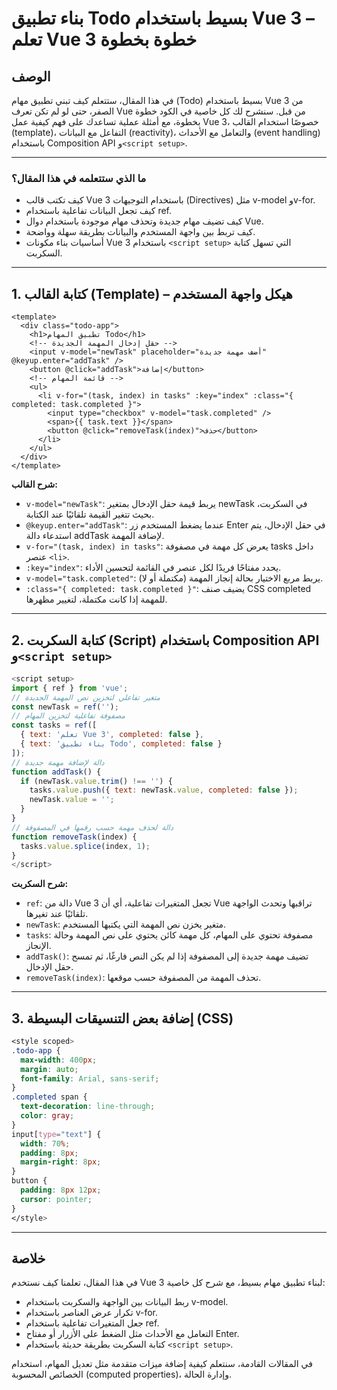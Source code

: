 # بناء تطبيق Todo بسيط باستخدام Vue 3 – تعلم Vue 3 خطوة بخطوة


## الوصف
في هذا المقال، ستتعلم كيف تبني تطبيق مهام (Todo) بسيط باستخدام Vue 3 من الصفر، حتى لو لم تكن تعرف Vue من قبل. سنشرح لك كل خاصية في الكود خطوة بخطوة، مع أمثلة عملية تساعدك على فهم كيفية عمل Vue 3، خصوصًا استخدام القالب (template)، التفاعل مع البيانات (reactivity)، والتعامل مع الأحداث (event handling) باستخدام Composition API و`<script setup>`.

---

### ما الذي ستتعلمه في هذا المقال؟
- كيف تكتب قالب Vue 3 باستخدام التوجيهات (Directives) مثل v-model وv-for.
- كيف تجعل البيانات تفاعلية باستخدام ref.
- كيف تضيف مهام جديدة وتحذف مهام موجودة باستخدام دوال Vue.
- كيف تربط بين واجهة المستخدم والبيانات بطريقة سهلة وواضحة.
- أساسيات بناء مكونات Vue 3 باستخدام `<script setup>` التي تسهل كتابة السكربت.

---

## 1. كتابة القالب (Template) – هيكل واجهة المستخدم

```vue
<template>
  <div class="todo-app">
    <h1>تطبيق المهام Todo</h1>
    <!-- حقل إدخال المهمة الجديدة -->
    <input v-model="newTask" placeholder="أضف مهمة جديدة" @keyup.enter="addTask" />
    <button @click="addTask">إضافة</button>
    <!-- قائمة المهام -->
    <ul>
      <li v-for="(task, index) in tasks" :key="index" :class="{ completed: task.completed }">
        <input type="checkbox" v-model="task.completed" />
        <span>{{ task.text }}</span>
        <button @click="removeTask(index)">حذف</button>
      </li>
    </ul>
  </div>
</template>
```

**شرح القالب:**
- `v-model="newTask"`: يربط قيمة حقل الإدخال بمتغير newTask في السكربت، بحيث تتغير القيمة تلقائيًا عند الكتابة.
- `@keyup.enter="addTask"`: عندما يضغط المستخدم زر Enter في حقل الإدخال، يتم استدعاء دالة addTask لإضافة المهمة.
- `v-for="(task, index) in tasks"`: يعرض كل مهمة في مصفوفة tasks داخل عنصر `<li>`.
- `:key="index"`: يحدد مفتاحًا فريدًا لكل عنصر في القائمة لتحسين الأداء.
- `v-model="task.completed"`: يربط مربع الاختيار بحالة إنجاز المهمة (مكتملة أو لا).
- `:class="{ completed: task.completed }"`: يضيف صنف CSS completed للمهمة إذا كانت مكتملة، لتغيير مظهرها.

---

## 2. كتابة السكربت (Script) باستخدام Composition API و`<script setup>`

```js
<script setup>
import { ref } from 'vue';
// متغير تفاعلي لتخزين نص المهمة الجديدة
const newTask = ref('');
// مصفوفة تفاعلية لتخزين المهام
const tasks = ref([
  { text: 'تعلم Vue 3', completed: false },
  { text: 'بناء تطبيق Todo', completed: false }
]);
// دالة لإضافة مهمة جديدة
function addTask() {
  if (newTask.value.trim() !== '') {
    tasks.value.push({ text: newTask.value, completed: false });
    newTask.value = '';
  }
}
// دالة لحذف مهمة حسب رقمها في المصفوفة
function removeTask(index) {
  tasks.value.splice(index, 1);
}
</script>
```

**شرح السكربت:**
- `ref`: دالة من Vue 3 تجعل المتغيرات تفاعلية، أي أن Vue تراقبها وتحدث الواجهة تلقائيًا عند تغيرها.
- `newTask`: متغير يخزن نص المهمة التي يكتبها المستخدم.
- `tasks`: مصفوفة تحتوي على المهام، كل مهمة كائن يحتوي على نص المهمة وحالة الإنجاز.
- `addTask()`: تضيف مهمة جديدة إلى المصفوفة إذا لم يكن النص فارغًا، ثم تمسح حقل الإدخال.
- `removeTask(index)`: تحذف المهمة من المصفوفة حسب موقعها.

---

## 3. إضافة بعض التنسيقات البسيطة (CSS)

```css
<style scoped>
.todo-app {
  max-width: 400px;
  margin: auto;
  font-family: Arial, sans-serif;
}
.completed span {
  text-decoration: line-through;
  color: gray;
}
input[type="text"] {
  width: 70%;
  padding: 8px;
  margin-right: 8px;
}
button {
  padding: 8px 12px;
  cursor: pointer;
}
</style>
```

---

## خلاصة
في هذا المقال، تعلمنا كيف نستخدم Vue 3 لبناء تطبيق مهام بسيط، مع شرح كل خاصية:
- ربط البيانات بين الواجهة والسكربت باستخدام v-model.
- تكرار عرض العناصر باستخدام v-for.
- جعل المتغيرات تفاعلية باستخدام ref.
- التعامل مع الأحداث مثل الضغط على الأزرار أو مفتاح Enter.
- كتابة السكربت بطريقة حديثة باستخدام `<script setup>`.

في المقالات القادمة، سنتعلم كيفية إضافة ميزات متقدمة مثل تعديل المهام، استخدام الخصائص المحسوبة (computed properties)، وإدارة الحالة.

